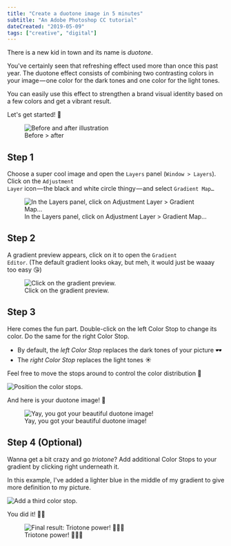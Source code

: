 ```yaml
---
title: "Create a duotone image in 5 minutes"
subtitle: "An Adobe Photoshop CC tutorial"
dateCreated: "2019-05-09"
tags: ["creative", "digital"]
---
```


There is a new kid in town and its name is _duotone_.

You've certainly seen that refreshing effect used more than once this past year. The duotone effect consists of combining two contrasting colors in your image — one color for the dark tones and one color for the light tones.

You can easily use this effect to strengthen a brand visual identity based on a few colors and get a vibrant result.

Let's get started! 🚀

<figure>
 <img src="/img/20190509-duotone-1.webp" alt="Before and after illustration" />
 <figcaption>
 Before > after
 </figcaption>
</figure>

## Step 1

Choose a super cool image and open the <code>Layers</code> panel (<code>Window > Layers</code>). Click on the <code>Adjustment Layer</code> icon — the black and white circle thingy — and select <code>Gradient Map…</code>

<figure>
 <img src="/img/20190509-duotone-2.webp" alt="In the Layers panel, click on Adjustment Layer > Gradient Map…" />
 <figcaption>
In the Layers panel, click on Adjustment Layer > Gradient Map…
 </figcaption>
</figure>

## Step 2

A gradient preview appears, click on it to open the <code>Gradient Editor</code>. (The default gradient looks okay, but meh, it would just be waaay too easy 😘)

<figure>
 <img src="/img/20190509-duotone-3.webp" alt="Click on the gradient preview." />
 <figcaption>
 Click on the gradient preview.
 </figcaption>
</figure>

## Step 3

Here comes the fun part. Double-click on the left Color Stop to change its color. Do the same for the right Color Stop.

- By default, the _left Color Stop_ replaces the dark tones of your picture 🕶
- The _right Color Stop_ replaces the light tones ☀

Feel free to move the stops around to control the color distribution 🎨

![Position the color stops.](/img/20190509-duotone-4.webp)

And here is your duotone image! 🎉

<figure>
 <img src="/img/20190509-duotone-5.webp" alt="Yay, you got your beautiful duotone image!" />
 <figcaption>
Yay, you got your beautiful duotone image!
 </figcaption>
</figure>

## Step 4 (Optional)

Wanna get a bit crazy and go _triotone_? Add additional Color Stops to your gradient by clicking right underneath it.

In this example, I've added a lighter blue in the middle of my gradient to give more definition to my picture.

![Add a third color stop.](/img/20190509-duotone-6.webp)

You did it! 💁‍♀️

<figure>
 <img src="/img/20190509-duotone-7.webp" alt="Final result: Triotone power! 💜💙🧡" />
 <figcaption>
Triotone power! 💜💙🧡 
</figcaption>
</figure>
